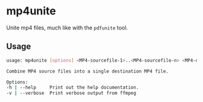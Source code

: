 # mp4unite

Unite mp4 files, much like with the `pdfunite` tool.


## Usage

```bash
usage: mp4unite [options] <MP4-sourcefile-1>..<MP4-sourcefile-n> <MP4-destfile>

Combine MP4 source files into a single destination MP4 file.

Options:
-h | --help     Print out the help documentation.
-v | --verbose  Print verbose output from ffmpeg

```

